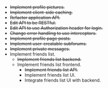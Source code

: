 * ~~Implement profile pictures.~~
* ~~Implement client-side caching.~~
* ~~Refactor application API.~~
* ~~Edit API to be RESTful.~~
* ~~Edit API to use Authorization header for login.~~
* ~~Change error handling to use interceptors.~~
* ~~Implement profile page posts.~~
* ~~Implement user-creatable subforums.~~
* ~~Implement private messages.~~
* Implement friends list.
  * ~~Implement friends list backend.~~
  * Implement friends list frontend.
    * ~~Implement friends list API.~~
    * Implement friends list UI.
    * Integrate friends list UI with backend.
